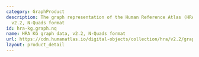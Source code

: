 ```yaml
---
category: GraphProduct
description: The graph representation of the Human Reference Atlas (HRA) dataset,
  v2.2, N-Quads format
id: hra-kg.graph.nq
name: HRA KG graph data, v2.2, N-Quads format
url: https://cdn.humanatlas.io/digital-objects/collection/hra/v2.2/graph.nq
layout: product_detail
---
```

